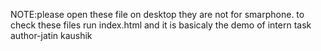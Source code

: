 NOTE:please open these file on desktop they are not for smarphone. to check these files run index.html and it is basicaly the demo of intern task
author-jatin kaushik
